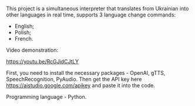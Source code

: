 This project is a simultaneous interpreter that translates from Ukrainian into other languages in real time, supports 3 language change commands:

- English;
- Polish;
- French.

Video demonstration:

https://youtu.be/RcGJidCJtLY

First, you need to install the necessary packages - OpenAI, gTTS, SpeechRecognition, PyAudio. Then get the API key here https://aistudio.google.com/apikey and paste it into the code.

Programming language - Python.
